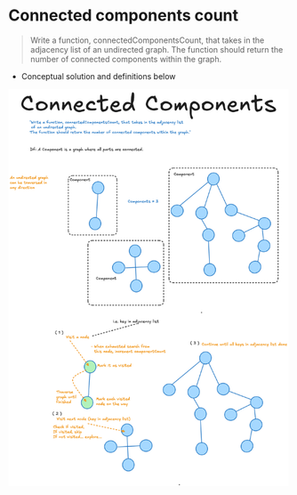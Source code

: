 # Connected components count
> Write a function, connectedComponentsCount, that takes in the adjacency list of an undirected graph. The function should return the number of connected components within the graph.

- Conceptual solution and definitions below

![image](count-connected-components.excalidraw.png)